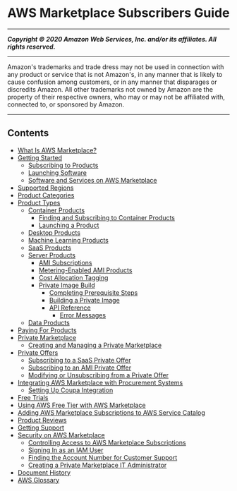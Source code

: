 # AWS Marketplace Subscribers Guide

-----
*****Copyright &copy; 2020 Amazon Web Services, Inc. and/or its affiliates. All rights reserved.*****

-----
Amazon's trademarks and trade dress may not be used in 
     connection with any product or service that is not Amazon's, 
     in any manner that is likely to cause confusion among customers, 
     or in any manner that disparages or discredits Amazon. All other 
     trademarks not owned by Amazon are the property of their respective
     owners, who may or may not be affiliated with, connected to, or 
     sponsored by Amazon.

-----
## Contents
+ [What Is AWS Marketplace?](what-is-marketplace.md)
+ [Getting Started](buyer-getting-started.md)
   + [Subscribing to Products](buyer-subscribing-to-products.md)
   + [Launching Software](buyer-launching-software.md)
   + [Software and Services on AWS Marketplace](buyer-software-and-services.md)
+ [Supported Regions](supported-regions.md)
+ [Product Categories](buyer-product-categories.md)
+ [Product Types](buyer-product-types.md)
   + [Container Products](buyer-what-is-aws-marketplace-for-containers.md)
      + [Finding and Subscribing to Container Products](buyer-finding-and-subscribing-to-container-products.md)
      + [Launching a Product](buyer-configuring-a-product.md)
   + [Desktop Products](buyer-desktop-products.md)
   + [Machine Learning Products](aws-machine-learning-marketplace.md)
   + [SaaS Products](buyer-saas-products.md)
   + [Server Products](buyer-server-products.md)
      + [AMI Subscriptions](buyer-ami-subscriptions.md)
      + [Metering-Enabled AMI Products](buyer-ami-metering-enabled-products.md)
      + [Cost Allocation Tagging](cost-allocation-tagging-ami-marketplace.md)
      + [Private Image Build](buyer-private-image-build.md)
         + [Completing Prerequisite Steps](completing-prerequisite-steps.md)
         + [Building a Private Image](building-a-private-image.md)
         + [API Reference](api-reference.md)
            + [Error Messages](private-image-build-error-messages.md)
   + [Data Products](data-products.md)
+ [Paying For Products](buyer-paying-for-products.md)
+ [Private Marketplace](private-marketplace.md)
   + [Creating and Managing a Private Marketplace](private-catalog-administration.md)
+ [Private Offers](buyer-private-offers.md)
   + [Subscribing to a SaaS Private Offer](buyer-private-offers-subscribing-saas-private-offer.md)
   + [Subscribing to an AMI Private Offer](buyer-private-offers-subscribing-ami-private-offer.md)
   + [Modifying or Unsubscribing from a Private Offer](buyer-private-offers-modifying.md)
+ [Integrating AWS Marketplace with Procurement Systems](procurement-system-integration.md)
   + [Setting Up Coupa Integration](procurement-system-integration-setup.md)
+ [Free Trials](buyer-free-trials.md)
+ [Using AWS Free Tier with AWS Marketplace](buyer-aws-free-tier.md)
+ [Adding AWS Marketplace Subscriptions to AWS Service Catalog](service-catalog.md)
+ [Product Reviews](buyer-product-reviews.md)
+ [Getting Support](buyer-support.md)
+ [Security on AWS Marketplace](buyer-security.md)
   + [Controlling Access to AWS Marketplace Subscriptions](buyer-iam-users-groups-policies.md)
   + [Signing In as an IAM User](buyer-iam-user-login.md)
   + [Finding the Account Number for Customer Support](GettingSupport.md)
   + [Creating a Private Marketplace IT Administrator](it-administrator.md)
+ [Document History](document-history.md)
+ [AWS Glossary](glossary.md)
